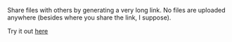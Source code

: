 Share files with others by generating a very long link. No files are uploaded anywhere (besides where you share the link, I suppose).

Try it out [here](https://nathanfarlow.github.io/uri-fragment-file-sharing/)
